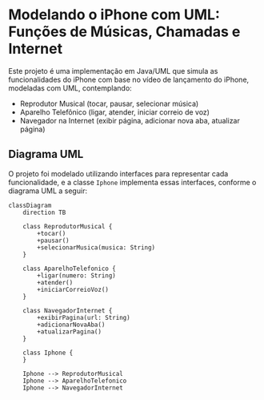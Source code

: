 # Modelando o iPhone com UML: Funções de Músicas, Chamadas e Internet

Este projeto é uma implementação em Java/UML que simula as funcionalidades do iPhone com base no vídeo de lançamento do iPhone, modeladas com UML, contemplando:

- Reprodutor Musical (tocar, pausar, selecionar música)
- Aparelho Telefônico (ligar, atender, iniciar correio de voz)
- Navegador na Internet (exibir página, adicionar nova aba, atualizar página)

## Diagrama UML

O projeto foi modelado utilizando interfaces para representar cada funcionalidade, e a classe `Iphone` implementa essas interfaces, conforme o diagrama UML a seguir:

```mermaid
classDiagram
    direction TB

    class ReprodutorMusical {
        +tocar()
        +pausar()
        +selecionarMusica(musica: String)
    }

    class AparelhoTelefonico {
        +ligar(numero: String)
        +atender()
        +iniciarCorreioVoz()
    }

    class NavegadorInternet {
        +exibirPagina(url: String)
        +adicionarNovaAba()
        +atualizarPagina()
    }

    class Iphone {
    }

    Iphone --> ReprodutorMusical
    Iphone --> AparelhoTelefonico
    Iphone --> NavegadorInternet
